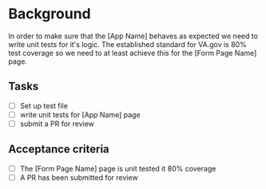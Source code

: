 # Background
In order to make sure that the [App Name] behaves as expected we need to write unit tests for it's logic. The established standard for VA.gov is 80% test coverage so we need to at least achieve this for the [Form Page Name] page.

## Tasks
- [ ] Set up test file
- [ ] write unit tests for [App Name] page
- [ ] submit a PR for review

## Acceptance criteria
- [ ] The [Form Page Name] page is unit tested it 80% coverage
- [ ] A PR has been submitted for review
